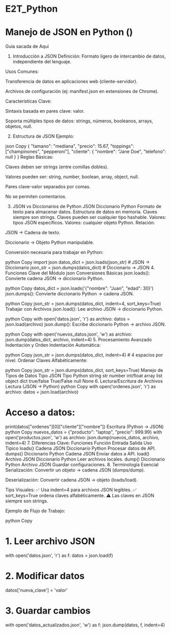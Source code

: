 # E2T_Python

# Manejo de JSON en Python ()

Guia sacada de Aqui

1. Introducción a JSON
Definición: Formato ligero de intercambio de datos, independiente del lenguaje.

Usos Comunes:

Transferencia de datos en aplicaciones web (cliente-servidor).

Archivos de configuración (ej: manifest.json en extensiones de Chrome).

Características Clave:

Sintaxis basada en pares clave: valor.

Soporta múltiples tipos de datos: strings, números, booleanos, arrays, objetos, null.

2. Estructura de JSON
Ejemplo:

json
Copy
{
  "tamano": "mediana",
  "precio": 15.67,
  "toppings": ["champinones", "pepperoni"],
  "cliente": {
    "nombre": "Jane Doe",
    "telefono": null
  }
}
Reglas Básicas:

Claves deben ser strings (entre comillas dobles).

Valores pueden ser: string, number, boolean, array, object, null.

Pares clave-valor separados por comas.

No se permiten comentarios.

3. JSON vs Diccionarios de Python
JSON	Diccionario Python
Formato de texto para almacenar datos.	Estructura de datos en memoria.
Claves siempre son strings.	Claves pueden ser cualquier tipo hashable.
Valores: tipos JSON específicos.	Valores: cualquier objeto Python.
Relación:

JSON → Cadena de texto.

Diccionario → Objeto Python manipulable.

Conversión necesaria para trabajar en Python:

python
Copy
import json
datos_dict = json.loads(json_str)  # JSON → Diccionario
json_str = json.dumps(datos_dict)  # Diccionario → JSON
4. Funciones Clave del Módulo json
Conversiones Básicas
json.loads(): Convierte cadena JSON → diccionario Python.

python
Copy
datos_dict = json.loads('{"nombre": "Juan", "edad": 30}')
json.dumps(): Convierte diccionario Python → cadena JSON.

python
Copy
json_str = json.dumps(datos_dict, indent=4, sort_keys=True)
Trabajar con Archivos
json.load(): Lee archivo JSON → diccionario Python.

python
Copy
with open('datos.json', 'r') as archivo:
    datos = json.load(archivo)
json.dump(): Escribe diccionario Python → archivo JSON.

python
Copy
with open('nuevos_datos.json', 'w') as archivo:
    json.dump(datos_dict, archivo, indent=4)
5. Procesamiento Avanzado
Indentación y Orden
Indentación Automática:

python
Copy
json_str = json.dumps(datos_dict, indent=4)  # 4 espacios por nivel.
Ordenar Claves Alfabéticamente:

python
Copy
json_str = json.dumps(datos_dict, sort_keys=True)
Manejo de Tipos de Datos
Tipo JSON	Tipo Python
string	str
number	int/float
array	list
object	dict
true/false	True/False
null	None
6. Lectura/Escritura de Archivos
Lectura (JSON → Python)
python
Copy
with open('ordenes.json', 'r') as archivo:
    datos = json.load(archivo)
# Acceso a datos:
print(datos["ordenes"][0]["cliente"]["nombre"])
Escritura (Python → JSON)
python
Copy
nuevos_datos = {"producto": "laptop", "precio": 999.99}
with open('productos.json', 'w') as archivo:
    json.dump(nuevos_datos, archivo, indent=4)
7. Diferencias Clave: Funciones
Función	Entrada	Salida	Uso Típico
loads()	Cadena JSON	Diccionario Python	Procesar datos de API.
dumps()	Diccionario Python	Cadena JSON	Enviar datos a API.
load()	Archivo JSON	Diccionario Python	Leer archivos locales.
dump()	Diccionario Python	Archivo JSON	Guardar configuraciones.
8. Terminología Esencial
Serialización: Convertir un objeto → cadena JSON (dumps/dump).

Deserialización: Convertir cadena JSON → objeto (loads/load).

Tips Visuales:
✅ Usa indent=4 para archivos JSON legibles.
✅ sort_keys=True ordena claves alfabéticamente.
⚠️ Las claves en JSON siempre son strings.

Ejemplo de Flujo de Trabajo:

python
Copy
# 1. Leer archivo JSON
with open('datos.json', 'r') as f:
    datos = json.load(f)

# 2. Modificar datos
datos['nueva_clave'] = 'valor'

# 3. Guardar cambios
with open('datos_actualizados.json', 'w') as f:
    json.dump(datos, f, indent=4)
